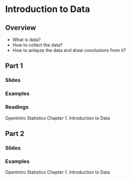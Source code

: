 # Introduction to Data

## Overview
* What is data?
* How to collect the data? 
* How to anlayze the data and draw conclusions from it?


## Part 1
### Slides
### Examples

### Readings
OpenIntro Statistics Chapter 1. Introduction to Data

## Part 2
### Slides
### Examples

OpenIntro Statistics Chapter 1. Introduction to Data
